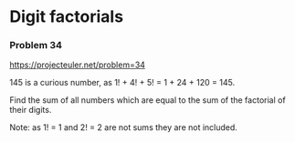 # Digit factorials

### Problem 34

https://projecteuler.net/problem=34

145 is a curious number, as 1! + 4! + 5! = 1 + 24 + 120 = 145.

Find the sum of all numbers which are equal to the sum of the factorial
of their digits.

Note: as 1! = 1 and 2! = 2 are not sums they are not included.
